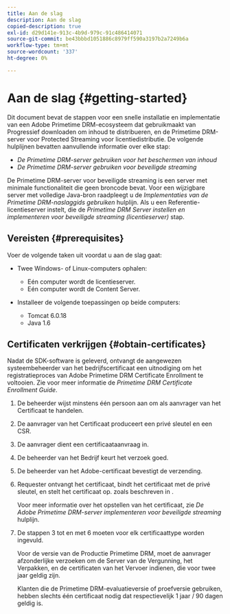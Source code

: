 ```yaml
---
title: Aan de slag
description: Aan de slag
copied-description: true
exl-id: d29d141e-913c-4b9d-979c-91c486414071
source-git-commit: be43bbbd1051886c8979ff590a3197b2a7249b6a
workflow-type: tm+mt
source-wordcount: '337'
ht-degree: 0%

---
```


# Aan de slag {#getting-started}

Dit document bevat de stappen voor een snelle installatie en implementatie van een Adobe Primetime DRM-ecosysteem dat gebruikmaakt van Progressief downloaden om inhoud te distribueren, en de Primetime DRM-server voor Protected Streaming voor licentiedistributie. De volgende hulplijnen bevatten aanvullende informatie over elke stap:

* *De Primetime DRM-server gebruiken voor het beschermen van inhoud*
* *De Primetime DRM-server gebruiken voor beveiligde streaming*

De Primetime DRM-server voor beveiligde streaming is een server met minimale functionaliteit die geen broncode bevat. Voor een wijzigbare server met volledige Java-bron raadpleegt u de *Implementaties van de Primetime DRM-naslaggids gebruiken* hulplijn. Als u een Referentie-licentieserver instelt, die de *Primetime DRM Server instellen en implementeren voor beveiligde streaming (licentieserver)* stap.

## Vereisten {#prerequisites}

Voer de volgende taken uit voordat u aan de slag gaat:

* Twee Windows- of Linux-computers ophalen:

   * Eén computer wordt de licentieserver.
   * Eén computer wordt de Content Server.

* Installeer de volgende toepassingen op beide computers:

   * Tomcat 6.0.18
   * Java 1.6

## Certificaten verkrijgen {#obtain-certificates}

Nadat de SDK-software is geleverd, ontvangt de aangewezen systeembeheerder van het bedrijfscertificaat een uitnodiging om het registratieproces van Adobe Primetime DRM Certificate Enrollment te voltooien. Zie voor meer informatie de *Primetime DRM Certificate Enrollment Guide*.

1. De beheerder wijst minstens één persoon aan om als aanvrager van het Certificaat te handelen.
1. De aanvrager van het Certificaat produceert een privé sleutel en een CSR.
1. De aanvrager dient een certificaataanvraag in.
1. De beheerder van het Bedrijf keurt het verzoek goed.
1. De beheerder van het Adobe-certificaat bevestigt de verzending.
1. Requester ontvangt het certificaat, bindt het certificaat met de privé sleutel, en stelt het certificaat op. zoals beschreven in .

   Voor meer informatie over het opstellen van het certificaat, zie *De Adobe Primetime DRM-server implementeren voor beveiligde streaming* hulplijn.
1. De stappen 3 tot en met 6 moeten voor elk certificaattype worden ingevuld.

   Voor de versie van de Productie Primetime DRM, moet de aanvrager afzonderlijke verzoeken om de Server van de Vergunning, het Verpakken, en de certificaten van het Vervoer indienen, die voor twee jaar geldig zijn.

   Klanten die de Primetime DRM-evaluatieversie of proefversie gebruiken, hebben slechts één certificaat nodig dat respectievelijk 1 jaar / 90 dagen geldig is.
